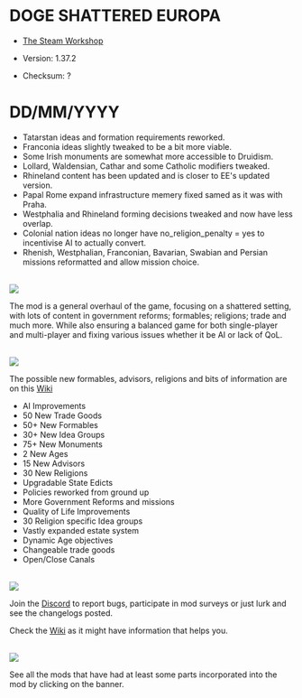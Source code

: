 # DOGE SHATTERED EUROPA
- [The Steam Workshop](https://steamcommunity.com/sharedfiles/filedetails/?id=2152606065)

- Version: 1.37.2
- Checksum: ?

<h1>DD/MM/YYYY</h1>

- Tatarstan ideas and formation requirements reworked.
- Franconia ideas slightly tweaked to be a bit more viable.
- Some Irish monuments are somewhat more accessible to Druidism.
- Lollard, Waldensian, Cathar and some Catholic modifiers tweaked.
- Rhineland content has been updated and is closer to EE's updated version.
- Papal Rome expand infrastructure memery fixed samed as it was with Praha.
- Westphalia and Rhineland forming decisions tweaked and now have less overlap.
- Colonial nation ideas no longer have no_religion_penalty = yes to incentivise AI to actually convert.
- Rhenish, Westphalian, Franconian, Bavarian, Swabian and Persian missions reformatted and allow mission choice.

 <!-- Todo -->
 <!-- Manpower global/recovery 10%>15% (a little bit more manpower as a treat) -->
<br/>
<img src=https://i.imgur.com/F14PpEA.png/>

The mod is a general overhaul of the game, focusing on a shattered setting, with lots of content in government reforms; formables; religions; trade and much more. While also ensuring a balanced game for both single-player and multi-player and fixing various issues whether it be AI or lack of QoL.

<br/>
<img src=https://i.imgur.com/jIkgNsx.png/>

The possible new formables, advisors, religions and bits of information are on this [Wiki](https://eu4.paradoxwikis.com/Doge_Shattered_Europa)

- AI Improvements
- 50 New Trade Goods
- 50+ New Formables
- 30+ New Idea Groups
- 75+ New Monuments
- 2 New Ages
- 15 New Advisors
- 30 New Religions
- Upgradable State Edicts
- Policies reworked from ground up
- More Government Reforms and missions
- Quality of Life Improvements
- 30 Religion specific Idea groups
- Vastly expanded estate system
- Dynamic Age objectives
- Changeable trade goods
- Open/Close Canals

<br/>

<img src=https://i.imgur.com/rdtTMF7.png/>


Join the [Discord](https://discord.gg/DwNbtWY) to report bugs, participate in mod surveys or just lurk and see the changelogs posted.

Check the [Wiki](https://eu4.paradoxwikis.com/Doge_Shattered_Europa) as it might have information that helps you.

<br/>
<a href="https://steamcommunity.com/workshop/filedetails/discussion/2152606065/3115898713372561841/">
    <img src=https://i.imgur.com/801eNhE.png/>
</a>

See all the mods that have had at least some parts incorporated into the mod by clicking on the banner.


<br/><br/>
